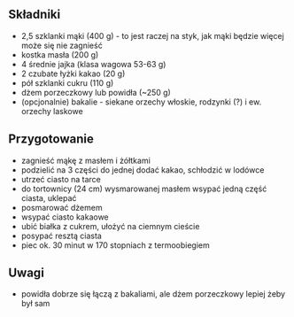Składniki
---------

* 2,5 szklanki mąki (400 g) - to jest raczej na styk, jak mąki będzie
  więcej może się nie zagnieść
* kostka masła (200 g)
* 4 średnie jajka (klasa wagowa 53-63 g)
* 2 czubate łyżki kakao (20 g)
* pół szklanki cukru (110 g)
* dżem porzeczkowy lub powidła (~250 g)
* (opcjonalnie) bakalie - siekane orzechy włoskie, rodzynki (?) i ew. orzechy
  laskowe


Przygotowanie
-------------

* zagnieść mąkę z masłem i żółtkami
* podzielić na 3 części do jednej dodać kakao, schłodzić w lodówce
* utrzeć ciasto na tarce
* do tortownicy (24 cm) wysmarowanej masłem wsypać jedną część ciasta, uklepać
* posmarować dżemem
* wsypać ciasto kakaowe
* ubić białka z cukrem, ułożyć na ciemnym cieście
* posypać resztą ciasta
* piec ok. 30 minut w 170 stopniach z termoobiegiem


Uwagi
-----

* powidła dobrze się łączą z bakaliami, ale dżem porzeczkowy lepiej żeby był sam
